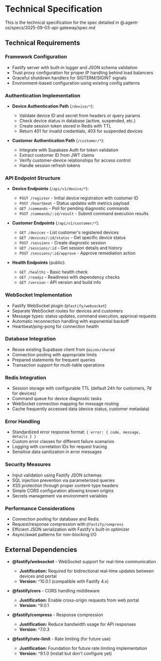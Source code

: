 # Technical Specification

This is the technical specification for the spec detailed in @.agent-os/specs/2025-09-03-api-gateway/spec.md

## Technical Requirements

### Framework Configuration

- Fastify server with built-in logger and JSON schema validation
- Trust proxy configuration for proper IP handling behind load balancers
- Graceful shutdown handlers for SIGTERM/SIGINT signals
- Environment-based configuration using existing config patterns

### Authentication Implementation

- **Device Authentication Path** (`/device/*`):
  - Validate device ID and secret from headers or query params
  - Check device status in database (active, suspended, etc.)
  - Create session token stored in Redis with TTL
  - Return 401 for invalid credentials, 403 for suspended devices

- **Customer Authentication Path** (`/customer/*`):
  - Integrate with Supabase Auth for token validation
  - Extract customer ID from JWT claims
  - Verify customer-device relationships for access control
  - Handle session refresh tokens

### API Endpoint Structure

- **Device Endpoints** (`/api/v1/device/*`):
  - `POST /register` - Initial device registration with customer ID
  - `POST /heartbeat` - Status updates with metrics payload
  - `GET /commands` - Poll for pending diagnostic commands
  - `POST /commands/:id/result` - Submit command execution results

- **Customer Endpoints** (`/api/v1/customer/*`):
  - `GET /devices` - List customer's registered devices
  - `GET /devices/:id/status` - Get specific device status
  - `POST /sessions` - Create diagnostic session
  - `GET /sessions/:id` - Get session details and history
  - `POST /sessions/:id/approve` - Approve remediation action

- **Health Endpoints** (public):
  - `GET /healthz` - Basic health check
  - `GET /readyz` - Readiness with dependency checks
  - `GET /version` - API version and build info

### WebSocket Implementation

- Fastify WebSocket plugin (`@fastify/websocket`)
- Separate WebSocket routes for devices and customers
- Message types: status updates, command execution, approval requests
- Automatic reconnection handling with exponential backoff
- Heartbeat/ping-pong for connection health

### Database Integration

- Reuse existing Supabase client from `@aizen/shared`
- Connection pooling with appropriate limits
- Prepared statements for frequent queries
- Transaction support for multi-table operations

### Redis Integration

- Session storage with configurable TTL (default 24h for customers, 7d for devices)
- Command queue for device diagnostic tasks
- WebSocket connection mapping for message routing
- Cache frequently accessed data (device status, customer metadata)

### Error Handling

- Standardized error response format: `{ error: { code, message, details } }`
- Custom error classes for different failure scenarios
- Logging with correlation IDs for request tracing
- Sensitive data sanitization in error messages

### Security Measures

- Input validation using Fastify JSON schemas
- SQL injection prevention via parameterized queries
- XSS protection through proper content-type headers
- Simple CORS configuration allowing known origins
- Secrets management via environment variables

### Performance Considerations

- Connection pooling for database and Redis
- Request/response compression with `@fastify/compress`
- Efficient JSON serialization with Fastify's built-in optimizer
- Async/await patterns for non-blocking I/O

## External Dependencies

- **@fastify/websocket** - WebSocket support for real-time communication
  - **Justification:** Required for bidirectional real-time updates between devices and portal
  - **Version:** ^10.0.1 (compatible with Fastify 4.x)

- **@fastify/cors** - CORS handling middleware
  - **Justification:** Enable cross-origin requests from web portal
  - **Version:** ^9.0.1

- **@fastify/compress** - Response compression
  - **Justification:** Reduce bandwidth usage for API responses
  - **Version:** ^7.0.3

- **@fastify/rate-limit** - Rate limiting (for future use)
  - **Justification:** Foundation for future rate limiting implementation
  - **Version:** ^9.1.0 (install but don't configure yet)
